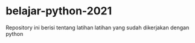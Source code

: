 # belajar-python-2021
Repository ini berisi tentang latihan latihan yang sudah dikerjakan dengan python
